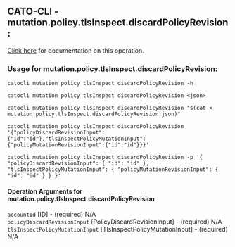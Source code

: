 
## CATO-CLI - mutation.policy.tlsInspect.discardPolicyRevision:
[Click here](https://api.catonetworks.com/documentation/#mutation-mutation.policy.tlsInspect.discardPolicyRevision) for documentation on this operation.

### Usage for mutation.policy.tlsInspect.discardPolicyRevision:

`catocli mutation policy tlsInspect discardPolicyRevision -h`

`catocli mutation policy tlsInspect discardPolicyRevision <json>`

`catocli mutation policy tlsInspect discardPolicyRevision "$(cat < mutation.policy.tlsInspect.discardPolicyRevision.json)"`

`catocli mutation policy tlsInspect discardPolicyRevision '{"policyDiscardRevisionInput":{"id":"id"},"tlsInspectPolicyMutationInput":{"policyMutationRevisionInput":{"id":"id"}}}'`

`catocli mutation policy tlsInspect discardPolicyRevision -p '{
    "policyDiscardRevisionInput": {
        "id": "id"
    },
    "tlsInspectPolicyMutationInput": {
        "policyMutationRevisionInput": {
            "id": "id"
        }
    }
}'`


#### Operation Arguments for mutation.policy.tlsInspect.discardPolicyRevision ####

`accountId` [ID] - (required) N/A    
`policyDiscardRevisionInput` [PolicyDiscardRevisionInput] - (required) N/A    
`tlsInspectPolicyMutationInput` [TlsInspectPolicyMutationInput] - (required) N/A    

